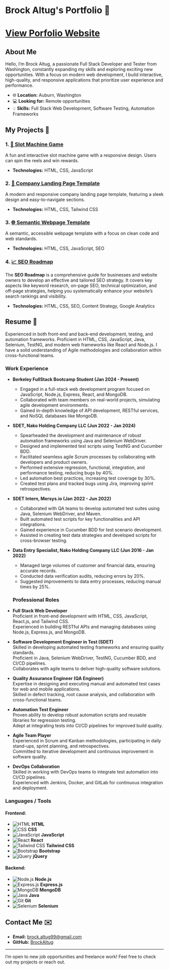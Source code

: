 # Brock Altug's Portfolio 🎯

# [View Porfolio Website](https://brockaltug.github.io/my-portfolio/)

## About Me

Hello, I’m Brock Altug, a passionate Full Stack Developer and Tester from Washington, constantly expanding my skills and exploring exciting new opportunities. With a focus on modern web development, I build interactive, high-quality, and responsive applications that prioritize user experience and performance.

- 🌐 **Location:** Auburn, Washington
- 💻 **Looking for:** Remote opportunities
- 💡 **Skills:** Full Stack Web Development, Software Testing, Automation Frameworks

## My Projects 🚀

### 1. [🎰 Slot Machine Game](https://brockaltug.github.io/slot-machine/)

A fun and interactive slot machine game with a responsive design. Users can spin the reels and win rewards.

- **Technologies:** HTML, CSS, JavaScript

### 2. [🏢 Company Landing Page Template](https://brockaltug.github.io/company-landing-page/)

A modern and responsive company landing page template, featuring a sleek design and easy-to-navigate sections.

- **Technologies:** HTML, CSS, Tailwind CSS

### 3. [🌐 Semantic Webpage Template](https://brockaltug.github.io/semantic-webpage-template/)

A semantic, accessible webpage template with a focus on clean code and web standards.

- **Technologies:** HTML, CSS, JavaScript, SEO

### 4. [📈 SEO Roadmap](https://brockaltug.github.io/seo-roadmap/)

The **SEO Roadmap** is a comprehensive guide for businesses and website owners to develop an effective and tailored SEO strategy. It covers key aspects like keyword research, on-page SEO, technical optimization, and off-page strategies, helping you systematically enhance your website’s search rankings and visibility.

- **Technologies:** HTML, CSS, SEO, Content Strategy, Google Analytics

## Resume 📄

Experienced in both front-end and back-end development, testing, and automation frameworks. Proficient in HTML, CSS, JavaScript, Java, Selenium, TestNG, and modern web frameworks like React and Node.js. I have a solid understanding of Agile methodologies and collaboration within cross-functional teams.

### **Work Experience**

- **Berkeley FullStack Bootcamp Student (Jan 2024 - Present)**
  - Engaged in a full-stack web development program focused on JavaScript, Node.js, Express, React, and MongoDB.
  - Collaborated with team members on real-world projects, simulating agile development environments.
  - Gained in-depth knowledge of API development, RESTful services, and NoSQL databases like MongoDB.
- **SDET, Nako Holding Company LLC (Jun 2022 - Jan 2024)**
  - Spearheaded the development and maintenance of robust automation frameworks using Java and Selenium WebDriver.
  - Designed and implemented test scripts using TestNG and Cucumber BDD.
  - Facilitated seamless agile Scrum processes by collaborating with developers and product owners.
  - Performed extensive regression, functional, integration, and performance testing, reducing bugs by 40%.
  - Led automation best practices, increasing test coverage by 30%.
  - Created test plans and tracked bugs using Jira, improving sprint retrospectives.
- **SDET Intern, Mersys.io (Jan 2022 - Jun 2022)**
  - Collaborated with QA teams to develop automated test suites using Java, Selenium WebDriver, and Maven.
  - Built automated test scripts for key functionalities and API integrations.
  - Gained experience in Cucumber BDD for test scenario development.
  - Assisted in creating test data strategies and developed scripts for cross-browser testing.
- **Data Entry Specialist, Nako Holding Company LLC (Jun 2016 - Jan 2022)**

  - Managed large volumes of customer and financial data, ensuring accurate records.
  - Conducted data verification audits, reducing errors by 20%.
  - Suggested improvements to data entry processes, reducing manual times by 25%.

  ### **Professional Roles**

- **Full Stack Web Developer**  
  Proficient in front-end development with HTML, CSS, JavaScript, React.js, and Tailwind CSS.  
  Experienced in building RESTful APIs and managing databases using Node.js, Express.js, and MongoDB.

- **Software Development Engineer in Test (SDET)**  
  Skilled in developing automated testing frameworks and ensuring quality standards.  
  Proficient in Java, Selenium WebDriver, TestNG, Cucumber BDD, and CI/CD pipelines.  
  Collaborates with agile teams to deliver high-quality software solutions.

- **Quality Assurance Engineer (QA Engineer)**  
  Expertise in designing and executing manual and automated test cases for web and mobile applications.  
  Skilled in defect tracking, root cause analysis, and collaboration with cross-functional teams.

- **Automation Test Engineer**  
  Proven ability to develop robust automation scripts and reusable libraries for regression testing.  
  Adept at integrating tests into CI/CD pipelines for improved build quality.

- **Agile Team Player**  
  Experienced in Scrum and Kanban methodologies, participating in daily stand-ups, sprint planning, and retrospectives.  
  Committed to iterative development and continuous improvement in software quality.

- **DevOps Collaboration**  
  Skilled in working with DevOps teams to integrate test automation into CI/CD pipelines.  
  Experienced with Jenkins, Docker, and GitLab for continuous integration and deployment.

### **Languages / Tools**

#### Frontend:

- ![HTML](https://skillicons.dev/icons?i=html) **HTML**
- ![CSS](https://skillicons.dev/icons?i=css) **CSS**
- ![JavaScript](https://skillicons.dev/icons?i=js) **JavaScript**
- ![React](https://skillicons.dev/icons?i=react) **React**
- ![Tailwind CSS](https://skillicons.dev/icons?i=tailwind) **Tailwind CSS**
- ![Bootstrap](https://skillicons.dev/icons?i=bootstrap) **Bootstrap**
- ![jQuery](https://skillicons.dev/icons?i=jquery) **jQuery**

#### Backend:

- ![Node.js](https://skillicons.dev/icons?i=nodejs) **Node.js**
- ![Express.js](https://skillicons.dev/icons?i=express) **Express.js**
- ![MongoDB](https://skillicons.dev/icons?i=mongodb) **MongoDB**
- ![Java](https://skillicons.dev/icons?i=java) **Java**
- ![Git](https://skillicons.dev/icons?i=git) **Git**
- ![Selenium](https://skillicons.dev/icons?i=selenium) **Selenium**

## Contact Me ✉️

- **Email:** [brock.altug99@gmail.com](mailto:brock.altug99@gmail.com)
- **GitHub:** [BrockAltug](https://github.com/BrockAltug)

---

I’m open to new job opportunities and freelance work! Feel free to check out my projects or reach out.
